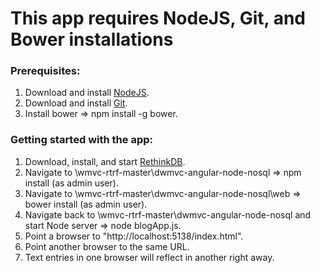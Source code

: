 # This app requires NodeJS, Git, and Bower installations

### Prerequisites: ###

1.  Download and install <a href="https://nodejs.org/en/download/">NodeJS</a>.
2.  Download and install <a href="https://git-scm.com/downloads">Git</a>.
3.  Install bower => npm install -g bower.

### Getting started with the app: ###

1.  Download, install, and start <a href="https://www.rethinkdb.com/">RethinkDB</a>.
2.  Navigate to \wmvc-rtrf-master\dwmvc-angular-node-nosql => npm install (as admin user).
3.  Navigate to \wmvc-rtrf-master\dwmvc-angular-node-nosql\web => bower install (as admin user).
4.  Navigate back to \wmvc-rtrf-master\dwmvc-angular-node-nosql and start Node server => node blogApp.js.
5.  Point a browser to "http://localhost:5138/index.html".
6.  Point another browser to the same URL.
7.  Text entries in one browser will reflect in another right away.


